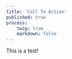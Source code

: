 ```yaml
---
title: 'Call To Action'
published: true
process:
    twig: true
    markdown: false
---
```


This is a test!
